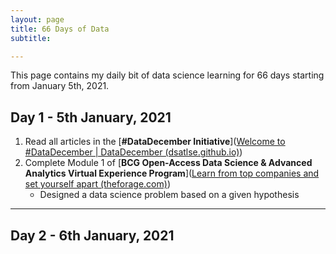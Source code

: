 ```yaml
---
layout: page
title: 66 Days of Data
subtitle: 

---
```


This page contains my daily bit of data science learning for 66 days starting from January 5th, 2021.

## Day 1 - 5th January, 2021

1. Read all articles in the [**#DataDecember Initiative**]([Welcome to #DataDecember | DataDecember (dsatlse.github.io)](https://dsatlse.github.io/DataDecember/))
2. Complete Module 1 of [**BCG Open-Access Data Science & Advanced Analytics Virtual Experience Program**]([Learn from top companies and set yourself apart (theforage.com)](https://www.theforage.com/virtual-internships/Tcz8gTtprzAS4xSoK?show-onboard=1))
   - Designed a data science problem based on a given hypothesis

---

## Day 2 - 6th January, 2021